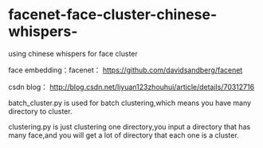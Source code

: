 # facenet-face-cluster-chinese-whispers-
using chinese whispers for face cluster

face embedding：facenet：
https://github.com/davidsandberg/facenet


csdn blog：
http://blog.csdn.net/liyuan123zhouhui/article/details/70312716

batch_cluster.py is used for batch clustering,which means you have many directory to cluster.

clustering.py is just clustering one directory,you input a directory that has many face,and you will get a lot of directory that each one is a cluster.

